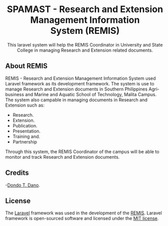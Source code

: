 <h1 align="center">SPAMAST - Research and Extension 
Management Information<br/>
System (REMIS)<br/></h1>
<p align="center">This laravel system will help the REMIS Coordinator in University and State College in managing Research and Extension related documents.</p>

## About REMIS

REMIS - Research and Extension Management Information System used Laravel framework as its development framework. The system is use to manage Research and Extension documents 
in Southern Philippines Agri-business and Marine and Aquatic School of Technology, Malita Campus.
The system also campable in managing documents in Research and Extension such as:

- Research.
- Extension.
- Publication.
- Presentation.
- Training and.
- Partnership

Through this system, the REMIS Coordinator of the campus will be able to monitor and track 
Research and Extension documents.


## Credits
-[Dondo T. Dano](https://github.com/dondodano).


## License
The [Laravel](https://laravel.com) framework was used in the development of the 
[REMIS](https://www.remis.dpanel.site). Laravel framework is open-sourced software and licensed under the [MIT license](https://opensource.org/licenses/MIT).
